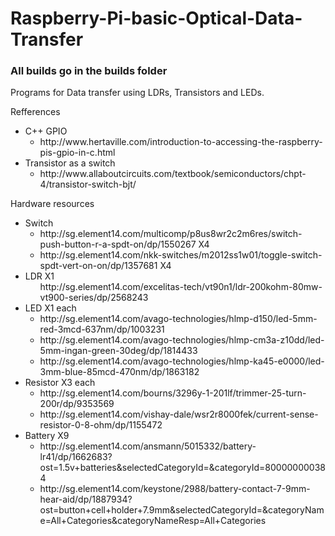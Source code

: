 # Raspberry-Pi-basic-Optical-Data-Transfer

<h3>All builds go in the builds folder</h3>

Programs for Data transfer using LDRs, Transistors and LEDs.

Refferences
  <ul>
  <li>C++ GPIO
    <ul><li>http://www.hertaville.com/introduction-to-accessing-the-raspberry-pis-gpio-in-c.html </li></ul></li>
  <li>Transistor as a switch
    <ul><li> http://www.allaboutcircuits.com/textbook/semiconductors/chpt-4/transistor-switch-bjt/ </li></ul></li>
  </ul>
Hardware resources
  <ul>
  <li>Switch
  <ul>
    <li>http://sg.element14.com/multicomp/p8us8wr2c2m6res/switch-push-button-r-a-spdt-on/dp/1550267  X4</li>
    <li>http://sg.element14.com/nkk-switches/m2012ss1w01/toggle-switch-spdt-vert-on-on/dp/1357681 X4</li></ul></li>

  <li>LDR X1
    <ul>
    </li>http://sg.element14.com/excelitas-tech/vt90n1/ldr-200kohm-80mw-vt900-series/dp/2568243</li></ul>
    </li>

  <li>LED X1 each
    <ul>
    <li>http://sg.element14.com/avago-technologies/hlmp-d150/led-5mm-red-3mcd-637nm/dp/1003231</li>
    <li>http://sg.element14.com/avago-technologies/hlmp-cm3a-z10dd/led-5mm-ingan-green-30deg/dp/1814433</li>
    <li>http://sg.element14.com/avago-technologies/hlmp-ka45-e0000/led-3mm-blue-85mcd-470nm/dp/1863182</li></ul></li>

  <li>Resistor X3 each
    <ul><li>http://sg.element14.com/bourns/3296y-1-201lf/trimmer-25-turn-200r/dp/9353569</li>
    <li>http://sg.element14.com/vishay-dale/wsr2r8000fek/current-sense-resistor-0-8-ohm/dp/1155472</li></ul></li>
  
  <li>Battery X9 
    <ul>
    <li>http://sg.element14.com/ansmann/5015332/battery-lr41/dp/1662683?ost=1.5v+batteries&selectedCategoryId=&categoryId=800000000384</li>
    <li>http://sg.element14.com/keystone/2988/battery-contact-7-9mm-hear-aid/dp/1887934?ost=button+cell+holder+7.9mm&selectedCategoryId=&categoryName=All+Categories&categoryNameResp=All+Categories</li>
  </ul>
  </ul>
